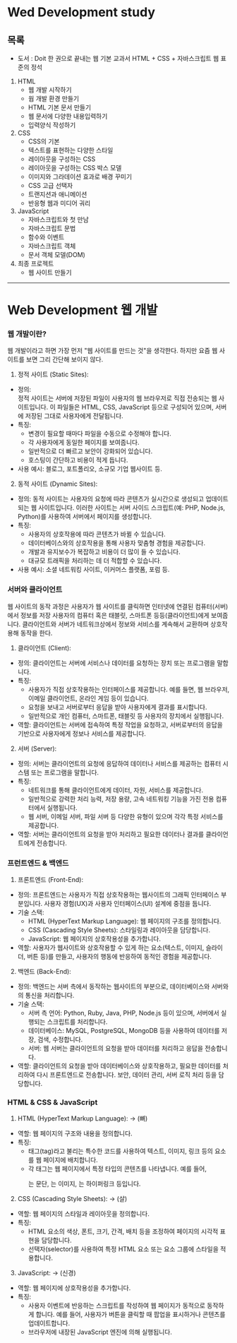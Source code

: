 # Wed Development study

## 목록
- 도서 : Doit 한 권으로 끝내는 웹 기본 교과서 HTML + CSS + 자바스크립트 웹 표준의 정석  
  
1. HTML
    - 웹 개발 시작하기
    - 웝 개발 환경 만들기
    - HTML 기본 문서 만들기
    - 웹 문서에 다양한 내용입력하기
    - 입력양식 작성하기
2. CSS
    - CSS의 기본
    - 텍스트를 표현하는 다양한 스타일
    - 레이아웃을 구성하는 CSS
    - 레이아웃을 구성하는 CSS 박스 모델
    - 이미지와 그라데이션 효과로 배경 꾸미기
    - CSS 고급 선택자
    - 트랜지션과 애니메이션
    - 반응형 웹과 미디어 궈리
3. JavaScript
    - 자바스크립트와 첫 만남
    - 자바스크립트 문법
    - 함수와 이벤트
    - 자바스크립트 객체
    - 문서 객체 모델(DOM)
4. 최종 프로젝트
    - 웹 사이트 만들기
  
    
***
# Web Development 웹 개발
### 웹 개발이란?
 웹 개발이라고 하면 가장 먼저 "웹 사이트를 만드는 것"을 생각한다. 하지만 요즘 웹 사이트를 보면 그리 간단해 보이지 않다.  
1. 정적 사이트 (Static Sites):
- 정의:   
    정적 사이트는 서버에 저장된 파일이 사용자의 웹 브라우저로 직접 전송되는 웹 사이트입니다. 이 파일들은 HTML, CSS, JavaScript 등으로 구성되어 있으며, 서버에 저장된 그대로 사용자에게 전달됩니다.  
- 특징:  
    - 변경이 필요할 때마다 파일을 수동으로 수정해야 합니다.
    - 각 사용자에게 동일한 페이지를 보여줍니다.
    - 일반적으로 더 빠르고 보안이 강화되어 있습니다.
    - 호스팅이 간단하고 비용이 적게 듭니다.
- 사용 예시: 블로그, 포트폴리오, 소규모 기업 웹사이트 등.
  
2. 동적 사이트 (Dynamic Sites):
- 정의: 동적 사이트는 사용자의 요청에 따라 콘텐츠가 실시간으로 생성되고 업데이트되는 웹 사이트입니다. 이러한 사이트는 서버 사이드 스크립트(예: PHP, Node.js, Python)를 사용하여 서버에서 페이지를 생성합니다.  
- 특징:  
    - 사용자의 상호작용에 따라 콘텐츠가 바뀔 수 있습니다.
    - 데이터베이스와의 상호작용을 통해 사용자 맞춤형 경험을 제공합니다.
    - 개발과 유지보수가 복잡하고 비용이 더 많이 들 수 있습니다.
    - 대규모 트래픽을 처리하는 데 더 적합할 수 있습니다.
- 사용 예시: 소셜 네트워킹 사이트, 이커머스 플랫폼, 포럼 등.
  
### 서버와 클라이언트
 웹 사이트의 동작 과정은 사용자가 웹 사이트를 클릭하면 인터넷에 연결된 컴퓨터(서버)에서 정보를 저장 사용자의 컴퓨터 혹은 태블릿, 스마트폰 등등(클라이언트)에게 보여줍니다.
 클라이언트와 서버가 네트워크상에서 정보와 서비스를 계속해서 교환하며 상호작용해 동작을 한다.
1. 클라이언트 (Client):
- 정의: 클라이언트는 서버에 서비스나 데이터를 요청하는 장치 또는 프로그램을 말합니다.
- 특징:  
    - 사용자가 직접 상호작용하는 인터페이스를 제공합니다. 예를 들면, 웹 브라우저, 이메일 클라이언트, 온라인 게임 등이 있습니다.
    - 요청을 보내고 서버로부터 응답을 받아 사용자에게 결과를 표시합니다.
    - 일반적으로 개인 컴퓨터, 스마트폰, 태블릿 등 사용자의 장치에서 실행됩니다.
- 역할: 클라이언트는 서버에 접속하여 특정 작업을 요청하고, 서버로부터의 응답을 기반으로 사용자에게 정보나 서비스를 제공합니다.
  
2. 서버 (Server):
- 정의: 서버는 클라이언트의 요청에 응답하여 데이터나 서비스를 제공하는 컴퓨터 시스템 또는 프로그램을 말합니다.
- 특징:  
    - 네트워크를 통해 클라이언트에게 데이터, 자원, 서비스를 제공합니다.
    - 일반적으로 강력한 처리 능력, 저장 용량, 고속 네트워킹 기능을 가진 전용 컴퓨터에서 실행됩니다.
    - 웹 서버, 이메일 서버, 파일 서버 등 다양한 유형이 있으며 각각 특정 서비스를 제공합니다.
- 역할: 서버는 클라이언트의 요청을 받아 처리하고 필요한 데이터나 결과를 클라이언트에게 전송합니다.
  
### 프런트엔드 & 백엔드

1. 프론트엔드 (Front-End):
- 정의: 프론트엔드는 사용자가 직접 상호작용하는 웹사이트의 그래픽 인터페이스 부분입니다. 사용자 경험(UX)과 사용자 인터페이스(UI) 설계에 중점을 둡니다.
- 기술 스택:
    - HTML (HyperText Markup Language): 웹 페이지의 구조를 정의합니다.
    - CSS (Cascading Style Sheets): 스타일링과 레이아웃을 담당합니다.
    - JavaScript: 웹 페이지의 상호작용성을 추가합니다.
- 역할: 사용자가 웹사이트와 상호작용할 수 있게 하는 요소(텍스트, 이미지, 슬라이더, 버튼 등)를 만들고, 사용자의 행동에 반응하여 동적인 경험을 제공합니다.
  
2. 백엔드 (Back-End):
- 정의: 백엔드는 서버 측에서 동작하는 웹사이트의 부분으로, 데이터베이스와 서버와의 통신을 처리합니다.
- 기술 스택:
    - 서버 측 언어: Python, Ruby, Java, PHP, Node.js 등이 있으며, 서버에서 실행되는 스크립트를 처리합니다.
    - 데이터베이스: MySQL, PostgreSQL, MongoDB 등을 사용하여 데이터를 저장, 검색, 수정합니다.
    - 서버: 웹 서버는 클라이언트의 요청을 받아 데이터를 처리하고 응답을 전송합니다.
- 역할: 클라이언트의 요청을 받아 데이터베이스와 상호작용하고, 필요한 데이터를 처리하여 다시 프론트엔드로 전송합니다. 보안, 데이터 관리, 서버 로직 처리 등을 담당합니다.
  
### HTML & CSS & JavaScript
1. HTML (HyperText Markup Language): -> (뼈)
- 역할: 웹 페이지의 구조와 내용을 정의합니다.
- 특징:  
    - 태그(tag)라고 불리는 특수한 코드를 사용하여 텍스트, 이미지, 링크 등의 요소를 웹 페이지에 배치합니다.
    - 각 태그는 웹 페이지에서 특정 타입의 콘텐츠를 나타냅니다. 예를 들어, <p>는 문단, <img>는 이미지, <a>는 하이퍼링크 등입니다.
  
2. CSS (Cascading Style Sheets): -> (살)
- 역할: 웹 페이지의 스타일과 레이아웃을 정의합니다.
- 특징:  
    - HTML 요소의 색상, 폰트, 크기, 간격, 배치 등을 조정하여 페이지의 시각적 표현을 담당합니다.
    - 선택자(selector)를 사용하여 특정 HTML 요소 또는 요소 그룹에 스타일을 적용합니다.
  
3. JavaScript: -> (신경)
- 역할: 웹 페이지에 상호작용성을 추가합니다.
- 특징:  
    - 사용자 이벤트에 반응하는 스크립트를 작성하여 웹 페이지가 동적으로 동작하게 합니다. 예를 들어, 사용자가 버튼을 클릭할 때 팝업을 표시하거나 콘텐츠를 업데이트합니다.
    - 브라우저에 내장된 JavaScript 엔진에 의해 실행됩니다.
